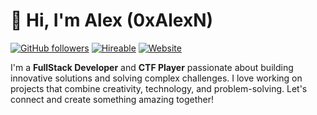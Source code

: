 # 👋 Hi, I'm Alex (0xAlexN)

[![GitHub followers](https://img.shields.io/github/followers/0xAlexN?style=social)](https://github.com/0xAlexN)
[![Hireable](https://img.shields.io/badge/Hireable-Yes-brightgreen)](https://github.com/0xAlexN)
[![Website](https://img.shields.io/badge/Website-labzh.cloud-blue)](https://labzh.cloud)

I'm a **FullStack Developer** and **CTF Player** passionate about building innovative solutions and solving complex challenges. I love working on projects that combine creativity, technology, and problem-solving. Let's connect and create something amazing together!
